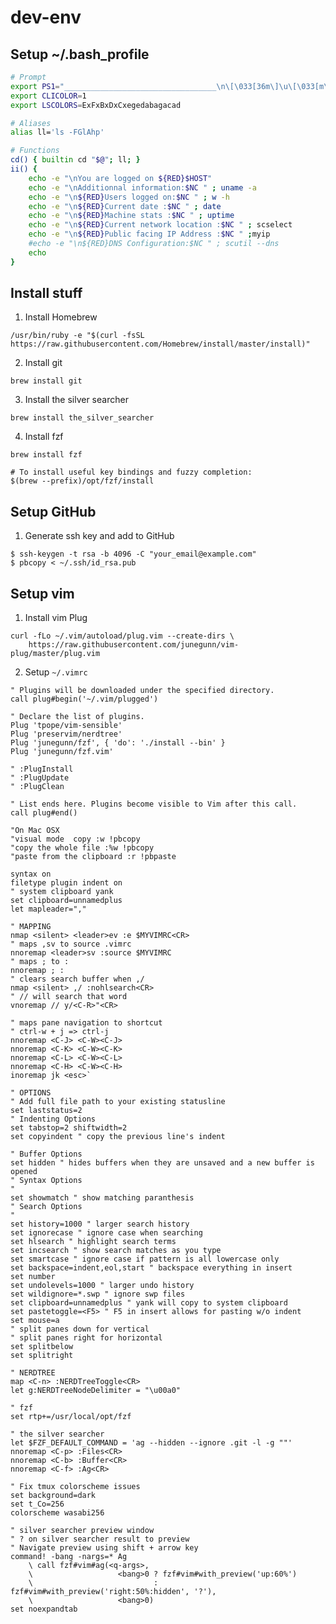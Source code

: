 # dev-env

## Setup ~/.bash_profile

```sh
# Prompt
export PS1="__________________________________\n\[\033[36m\]\u\[\033[m\]@\[\033[32m\]\h:\[\033[33;1m\]\w\[\033[m\]\$ \n=> "
export CLICOLOR=1
export LSCOLORS=ExFxBxDxCxegedabagacad

# Aliases
alias ll='ls -FGlAhp' 

# Functions
cd() { builtin cd "$@"; ll; }   
ii() {
	echo -e "\nYou are logged on ${RED}$HOST"
	echo -e "\nAdditionnal information:$NC " ; uname -a
	echo -e "\n${RED}Users logged on:$NC " ; w -h
	echo -e "\n${RED}Current date :$NC " ; date
	echo -e "\n${RED}Machine stats :$NC " ; uptime
	echo -e "\n${RED}Current network location :$NC " ; scselect
	echo -e "\n${RED}Public facing IP Address :$NC " ;myip
	#echo -e "\n${RED}DNS Configuration:$NC " ; scutil --dns
	echo
}
```

## Install stuff

1. Install Homebrew

```/usr/bin/ruby -e "$(curl -fsSL https://raw.githubusercontent.com/Homebrew/install/master/install)"```

2. Install git

`brew install git`

3. Install the silver searcher

`brew install the_silver_searcher`

4. Install fzf

```
brew install fzf

# To install useful key bindings and fuzzy completion:
$(brew --prefix)/opt/fzf/install
```

## Setup GitHub

1. Generate ssh key and add to GitHub

```
$ ssh-keygen -t rsa -b 4096 -C "your_email@example.com"
$ pbcopy < ~/.ssh/id_rsa.pub
```

## Setup vim

1. Install vim Plug

```
curl -fLo ~/.vim/autoload/plug.vim --create-dirs \
    https://raw.githubusercontent.com/junegunn/vim-plug/master/plug.vim
```

2. Setup `~/.vimrc`

```vim
" Plugins will be downloaded under the specified directory.
call plug#begin('~/.vim/plugged')

" Declare the list of plugins.
Plug 'tpope/vim-sensible'
Plug 'preservim/nerdtree'
Plug 'junegunn/fzf', { 'do': './install --bin' }
Plug 'junegunn/fzf.vim'

" :PlugInstall
" :PlugUpdate
" :PlugClean

" List ends here. Plugins become visible to Vim after this call.
call plug#end()

"On Mac OSX
"visual mode  copy :w !pbcopy
"copy the whole file :%w !pbcopy
"paste from the clipboard :r !pbpaste

syntax on
filetype plugin indent on
" system clipboard yank
set clipboard=unnamedplus
let mapleader=","

" MAPPING
nmap <silent> <leader>ev :e $MYVIMRC<CR>
" maps ,sv to source .vimrc
nnoremap <leader>sv :source $MYVIMRC
" maps ; to :
nnoremap ; :
" clears search buffer when ,/
nmap <silent> ,/ :nohlsearch<CR>
" // will search that word
vnoremap // y/<C-R>"<CR>

" maps pane navigation to shortcut 
" ctrl-w + j => ctrl-j
nnoremap <C-J> <C-W><C-J>
nnoremap <C-K> <C-W><C-K>
nnoremap <C-L> <C-W><C-L>
nnoremap <C-H> <C-W><C-H>
inoremap jk <esc>`

" OPTIONS
" Add full file path to your existing statusline
set laststatus=2
" Indenting Options
set tabstop=2 shiftwidth=2
set copyindent " copy the previous line's indent

" Buffer Options
set hidden " hides buffers when they are unsaved and a new buffer is opened
" Syntax Options
"
set showmatch " show matching paranthesis
" Search Options
"
set history=1000 " larger search history
set ignorecase " ignore case when searching
set hlsearch " highlight search terms
set incsearch " show search matches as you type
set smartcase " ignore case if pattern is all lowercase only
set backspace=indent,eol,start " backspace everything in insert
set number
set undolevels=1000 " larger undo history
set wildignore=*.swp " ignore swp files
set clipboard=unnamedplus " yank will copy to system clipboard
set pastetoggle=<F5> " F5 in insert allows for pasting w/o indent
set mouse=a
" split panes down for vertical
" split panes right for horizontal
set splitbelow
set splitright

" NERDTREE
map <C-n> :NERDTreeToggle<CR>
let g:NERDTreeNodeDelimiter = "\u00a0"
 
" fzf
set rtp+=/usr/local/opt/fzf

" the silver searcher
let $FZF_DEFAULT_COMMAND = 'ag --hidden --ignore .git -l -g ""'
nnoremap <C-p> :Files<CR>
nnoremap <C-b> :Buffer<CR>
nnoremap <C-f> :Ag<CR>

" Fix tmux colorscheme issues
set background=dark
set t_Co=256
colorscheme wasabi256

" silver searcher preview window
" ? on silver searcher result to preview
" Navigate preview using shift + arrow key
command! -bang -nargs=* Ag
	\ call fzf#vim#ag(<q-args>,
	\					<bang>0 ? fzf#vim#with_preview('up:60%')
	\							: fzf#vim#with_preview('right:50%:hidden', '?'),
	\					<bang>0)
set noexpandtab

```
